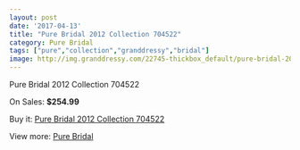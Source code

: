 ```yaml
---
layout: post
date: '2017-04-13'
title: "Pure Bridal 2012 Collection 704522"
category: Pure Bridal
tags: ["pure","collection","granddressy","bridal"]
image: http://img.granddressy.com/22745-thickbox_default/pure-bridal-2012-collection-704522.jpg
---
```

Pure Bridal 2012 Collection 704522

On Sales: **$254.99**
<a href="https://www.granddressy.com/en/pure-bridal/21693-pure-bridal-2012-collection-704522.html"><amp-img layout="responsive" width="600" height="600" src="//img.granddressy.com/22745-thickbox_default/pure-bridal-2012-collection-704522.jpg" alt="Pure Bridal 2012 Collection 704522 0" /></a>

Buy it: [Pure Bridal 2012 Collection 704522](https://www.granddressy.com/en/pure-bridal/21693-pure-bridal-2012-collection-704522.html "Pure Bridal 2012 Collection 704522")

View more: [Pure Bridal](https://www.granddressy.com/en/282-pure-bridal "Pure Bridal")